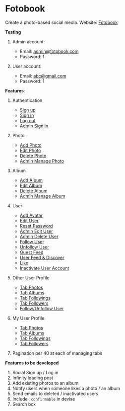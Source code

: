 # Fotobook

Create a photo-based social media.
Website: [Fotobook](https://fotobook-i2ak.onrender.com/)


**Testing**

1. Admin account:
    - Email: admin@fotobook.com
    - Password: 1

2. User account:
    - Email: abc@gmail.com
    - Password: 1


**Features**:

1. Authentication
    - [Sign up](https://drive.google.com/file/d/11MK6K5HJb2a6HpBH3pFgG1952P4hQFK8/view?usp=sharing)
    - [Sign in](https://drive.google.com/file/d/1TX4phxkI0W0pOGHWjbGxtrPQsmChnmN9/view?usp=sharing)
    - [Log out](https://drive.google.com/file/d/1vbhCq7tfgoHgS0hWCGJfinHqA_vqPPww/view?usp=sharing)
    - [Admin Sign in](https://drive.google.com/file/d/1nkRiVv1IT7TkIF3Ndt5CEsTvmbS_nWqb/view?usp=sharing)

2. Photo
    - [Add Photo](https://drive.google.com/file/d/18rm6YWFUWYsc4iTyvsn1HjveO9AnA1xi/view?usp=sharing)
    - [Edit Photo](https://drive.google.com/file/d/1kw39dDzyOIA8Rmvm2Wo2FfdokZMh78TG/view?usp=sharing)
    - [Delete Photo](https://drive.google.com/file/d/1L9HW7k9Pd1tUhyK4nuHgFXB_biCYbquH/view?usp=sharing)
    - [Admin Manage Photo](https://drive.google.com/file/d/12tyayer0zEzedMARtdJLqP9godAugZBd/view?usp=sharing)

3. Album
    - [Add Album](https://drive.google.com/file/d/1eKV_xwS34J46NP5uE7QHZdNFUGJJXHQA/view?usp=sharing)
    - [Edit Album](https://drive.google.com/file/d/1pNUvao-HO52oStapQX-xxsnO95KJsW_1/view?usp=sharing)
    - [Delete Album](https://drive.google.com/file/d/1OqlX5RdRhzgFaKGg3QdSNy399TnZ6t7H/view?usp=sharing)
    - [Admin Manage Album](https://drive.google.com/file/d/1PPRPZv1RwWWzb6YlO0muJi1yhNDFHqZr/view?usp=sharing)

4. User
    - [Add Avatar](https://drive.google.com/file/d/1mPS_ieJfcek3S364u6Shtl3SsX6UlOZD/view?usp=sharing)
    - [Edit User](https://drive.google.com/file/d/19n2Ai9OEZN6v3OUBNtql-M8HErFZztCZ/view?usp=sharing)
    - [Reset Password](https://drive.google.com/file/d/16GgQoQLBXnOGWqFab4grXAxvwfEPPS8J/view?usp=sharing)
    - [Admin Edit User](https://drive.google.com/file/d/1g9d8WHuNRDwq5xPfsEC_vGxhuU23G8ca/view?usp=sharing)
    - [Admin Delete User](https://drive.google.com/file/d/1FhnqMJHD7uELe7B_HLWzSZv78pjcxRf8/view?usp=sharing)
    - [Follow User](https://drive.google.com/file/d/156v_k1dTEeAlh9gAHkNgeTTIYQFYEQtO/view?usp=sharing)
    - [Unfollow User](https://drive.google.com/file/d/1HALGtSByJKraa-pLgSL5vVBqKaT8p4jA/view?usp=sharing)
    - [Guest Feed](https://drive.google.com/file/d/1-2YNmHEKIlV8phzQsrtpXaBUrGNh2f1o/view?usp=sharing)
    - [User Feed & Discover](https://drive.google.com/file/d/1o52mxG09fOPOKJhzUfq6-EAN8DdvF6n-/view?usp=sharing)
    - [Like](https://drive.google.com/file/d/1BBA0Cu7GZguZBSfiUnKqZHRl19OKfQyt/view?usp=sharing)
    - [Inactivate User Account](https://drive.google.com/file/d/175fVT1Dl7LZHKjkzD56r9Na5AXP3YUVd/view?usp=sharing)

5. Other User Profile
    - [Tab Photos](https://drive.google.com/file/d/1gw0OXWkBjm2vgdmEs02nt0moospt4EG_/view?usp=sharing)
    - [Tab Albums](https://drive.google.com/file/d/1JnnvkYDGWJznUydm5_FNQYYl-Rltolxd/view?usp=sharing)
    - [Tab Followings](https://drive.google.com/file/d/1YwALlWtx9sFQ4TNr5s9_sgbVuOFojX9V/view?usp=sharing)
    - [Tab Followers](https://drive.google.com/file/d/16XP8UWoKWzitqAh9csdBqSwlTYdlmSkL/view?usp=sharing)
    - [Follow/Unfollow User](https://drive.google.com/file/d/1PDEGer7ZOvzVXq3es_ENF1id1L5ND4Q3/view?usp=sharing)

6. My User Profile
    - [Tab Photos](https://drive.google.com/file/d/1ZbD4bDPh1MZSRxAAa7qLegHZ0ymdm_46/view?usp=sharing)
    - [Tab Albums](https://drive.google.com/file/d/17tQmGyRz7vRd-w4H7XMltHxEiNZFVjAI/view?usp=sharing)
    - [Tab Followings](https://drive.google.com/file/d/1CyP2sv8X8PQGBrzLek-U6CunpJgOrtik/view?usp=sharing)
    - [Tab Followers](https://drive.google.com/file/d/1Qf4Nt3ckYsLuQYMMJ6jKAKAI05UQgAMs/view?usp=sharing)

7. Pagination per 40 at each of managing tabs


**Features to be developed**

1. Social Sign up / Log in
2. Infinity loading post
3. Add existing photos to an album
4. Notify users when someone likes a photo / an album
5. Send emails to deleted / inactivated users
6. Include `:confirmable` in devise
7. Search box
